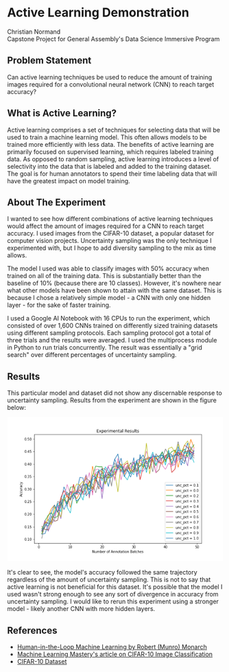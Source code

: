 # Active Learning Demonstration
Christian Normand
<br>Capstone Project for General Assembly's Data Science Immersive Program

## Problem Statement
Can active learning techniques be used to reduce the amount of training images
required for a convolutional neural network (CNN) to reach target accuracy?

## What is Active Learning?
Active learning comprises a set of techniques for selecting data that will be
used to train a machine learning model. This often allows models to be trained
more efficiently with less data. The benefits of active learning are primarily
focused on supervised learning, which requires labeled training data. As
opposed to random sampling, active learning introduces a level of selectivity
into the data that is labeled and added to the training dataset. The goal is
for human annotators to spend their time labeling data that will have the
greatest impact on model training.


## About The Experiment
I wanted to see how different combinations of active learning techniques would
affect the amount of images required for a CNN to reach target accuracy. I used
images from the CIFAR-10 dataset, a popular dataset for computer vision
projects. Uncertainty sampling was the only technique I experimented with,
but I hope to add diversity sampling to the mix as time allows.

The model I used was able to classify images with 50% accuracy when trained on all of the training data. This is substantially better than the baseline of 10% (because there are 10 classes). However, it's nowhere near what other models have been shown to attain with the same dataset. This is because I chose a relatively simple model -  a CNN with only one hidden layer - for the sake of faster training.

I used a Google AI Notebook with 16 CPUs to run the experiment, which consisted of over 1,600 CNNs trained on differently sized training datasets using different sampling protocols. Each sampling protocol got a total of three trials and the results were averaged. I used the multiprocess module in Python to run trials concurrently. The result was essentially a "grid search" over different percentages of uncertainty sampling.

## Results
This particular model and dataset did not show any discernable response to uncertainty sampling. Results from the experiment are shown in the figure below:

![Experimental Results](images/experimental_results.png)

It's clear to see, the model's accuracy followed the same trajectory regardless of the amount of uncertainty sampling. This is not to say that active learning is not beneficial for this dataset. It's possible that the model I used wasn't strong enough to see any sort of divergence in accuracy from uncertainty sampling. I would like to rerun this experiment using a stronger model - likely another CNN with more hidden layers. 




## References
- [Human-in-the-Loop Machine Learning by Robert (Munro) Monarch](https://www.manning.com/books/human-in-the-loop-machine-learning)
- [Machine Learning Mastery's article on CIFAR-10 Image Classification](https://machinelearningmastery.com/how-to-develop-a-cnn-from-scratch-for-cifar-10-photo-classification/)
- [CIFAR-10 Dataset](https://www.cs.toronto.edu/~kriz/cifar.html)
